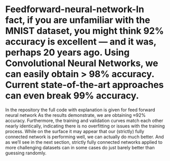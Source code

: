 # Feedforward-neural-network-In fact, if you are unfamiliar with the MNIST dataset, you might think 92% accuracy is excellent — and it was, perhaps 20 years ago. Using Convolutional Neural Networks, we can easily obtain > 98% accuracy. Current state-of-the-art approaches can even break 99% accuracy.
In the repository the full code with explanation is given for feed forward neural network 
As the results demonstrate, we are obtaining ≈92% accuracy. Furthermore, the training and validation curves match each other nearly identically, indicating there is no overfitting or issues with the training process.
While on the surface it may appear that our (strictly) fully connected network is performing well, we can actually do much better. And as we’ll see in the next section, strictly fully connected networks applied to more challenging datasets can in some cases do just barely better than guessing randomly.
